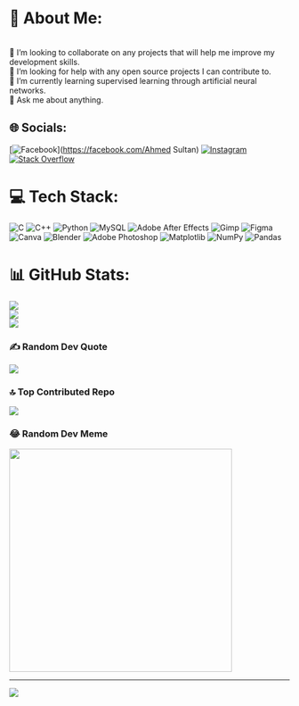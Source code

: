 # 💫 About Me:
<br>👯 I’m looking to collaborate on any projects that will help me improve my development skills.<br>🤝 I’m looking for help with any open source projects I can contribute to.<br>🌱 I’m currently learning supervised learning through artificial neural networks.<br>💬 Ask me about anything.


## 🌐 Socials:
[![Facebook](https://img.shields.io/badge/Facebook-%231877F2.svg?logo=Facebook&logoColor=white)](https://facebook.com/Ahmed Sultan) [![Instagram](https://img.shields.io/badge/Instagram-%23E4405F.svg?logo=Instagram&logoColor=white)](https://instagram.com/gandalf.the-sad) [![Stack Overflow](https://img.shields.io/badge/-Stackoverflow-FE7A16?logo=stack-overflow&logoColor=white)](https://stackoverflow.com/users/23541392) 

# 💻 Tech Stack:
![C](https://img.shields.io/badge/c-%2300599C.svg?style=plastic&logo=c&logoColor=white) ![C++](https://img.shields.io/badge/c++-%2300599C.svg?style=plastic&logo=c%2B%2B&logoColor=white) ![Python](https://img.shields.io/badge/python-3670A0?style=plastic&logo=python&logoColor=ffdd54) ![MySQL](https://img.shields.io/badge/mysql-%2300000f.svg?style=plastic&logo=mysql&logoColor=white) ![Adobe After Effects](https://img.shields.io/badge/Adobe%20After%20Effects-9999FF.svg?style=plastic&logo=Adobe%20After%20Effects&logoColor=white) ![Gimp](https://img.shields.io/badge/Gimp-657D8B?style=plastic&logo=gimp&logoColor=FFFFFF) ![Figma](https://img.shields.io/badge/figma-%23F24E1E.svg?style=plastic&logo=figma&logoColor=white) ![Canva](https://img.shields.io/badge/Canva-%2300C4CC.svg?style=plastic&logo=Canva&logoColor=white) ![Blender](https://img.shields.io/badge/blender-%23F5792A.svg?style=plastic&logo=blender&logoColor=white) ![Adobe Photoshop](https://img.shields.io/badge/adobe%20photoshop-%2331A8FF.svg?style=plastic&logo=adobe%20photoshop&logoColor=white) ![Matplotlib](https://custom-icon-badges.demolab.com/badge/Matplotlib-71D291?logo=matplotlib&logoColor=fff) ![NumPy](https://img.shields.io/badge/NumPy-4DABCF?logo=numpy&logoColor=fff)
![Pandas](https://img.shields.io/badge/Pandas-150458?logo=pandas&logoColor=fff)

# 📊 GitHub Stats:
![](https://github-readme-stats.vercel.app/api?username=AhmedSultan2002&theme=tokyonight&hide_border=false&include_all_commits=true&count_private=true)<br/>
![](https://github-readme-streak-stats.herokuapp.com/?user=AhmedSultan2002&theme=tokyonight&hide_border=false)<br/>
![](https://github-readme-stats.vercel.app/api/top-langs/?username=AhmedSultan2002&theme=tokyonight&hide_border=false&include_all_commits=true&count_private=true&layout=compact)

### ✍️ Random Dev Quote
![](https://quotes-github-readme.vercel.app/api?type=horizontal&theme=radical)

### 🔝 Top Contributed Repo
![](https://github-contributor-stats.vercel.app/api?username=AhmedSultan2002&limit=5&theme=dark&combine_all_yearly_contributions=true&limit=4)

### 😂 Random Dev Meme
<img src='https://randommeme-five.vercel.app/' style="height: 400px;"/>

---
[![](https://visitcount.itsvg.in/api?id=AhmedSultan2002&icon=2&color=11)](https://visitcount.itsvg.in)

<!-- Proudly created with GPRM ( https://gprm.itsvg.in ) -->
